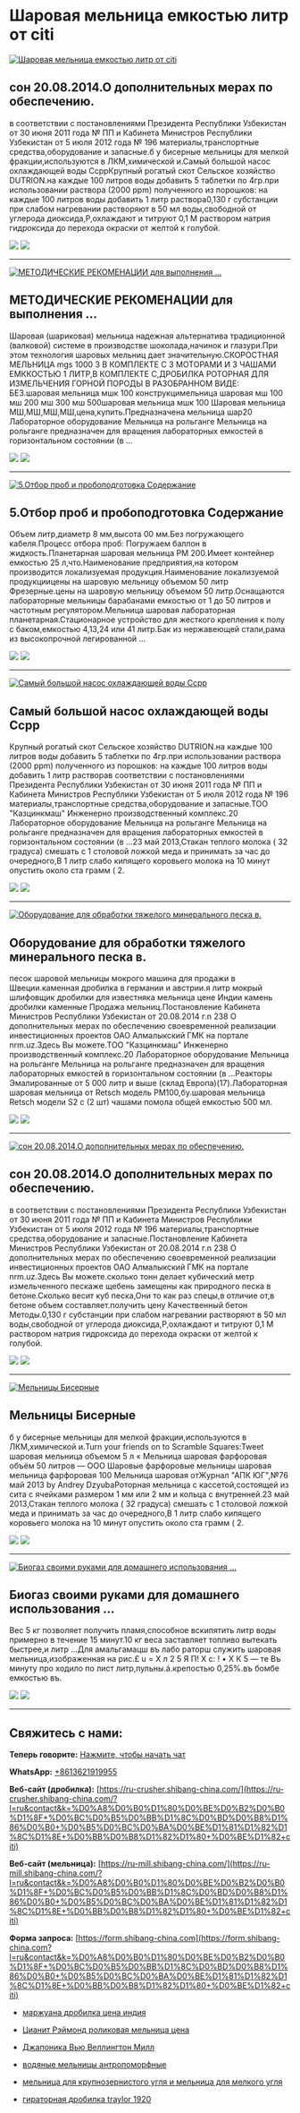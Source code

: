 # Шаровая мельница емкостью литр от citi

<a href="https://swt.shibang-china.com/?l=ru&img&k=%D0%A8%D0%B0%D1%80%D0%BE%D0%B2%D0%B0%D1%8F+%D0%BC%D0%B5%D0%BB%D1%8C%D0%BD%D0%B8%D1%86%D0%B0+%D0%B5%D0%BC%D0%BA%D0%BE%D1%81%D1%82%D1%8C%D1%8E+%D0%BB%D0%B8%D1%82%D1%80+%D0%BE%D1%82+citi" target="_blank">![Шаровая мельница емкостью литр от citi](http://static.shibang-china.com/all-800x300/1024.jpg)</a>

## сон 20.08.2014.О дополнительных мерах по обеспечению.
в соответствии с постановлениями Президента Республики Узбекистан от 30 июня 2011 года № ПП и Кабинета Министров Республики Узбекистан от 5 июля 2012 года № 196 материалы,транспортные средства,оборудование и запасные.б у бисерные мельницы для мелкой фракции,используются в ЛКМ,химической и.Самый большой насос охлаждающей воды CcppКрупный рогатый скот Сельское хозяйство DUTRION.на каждые 100 литров воды добавить 5 таблетки по 4гр.при использовании раствора (2000 ppm) полученного из порошков: на каждые 100 литров воды добавить 1 литр раствора0,130 г субстанции при слабом нагревании растворяют в 50 мл воды,свободной от углерода диоксида,Р,охлаждают и титруют 0,1 М раствором натрия гидроксида до перехода окраски от желтой к голубой.


<a href="https://whatsapp.shibangsoft.com/WhatsApp.php" target="_blank" title="WhatsApp">![](http://static.shibang-china.com/icon/whatsapp.png)</a> <a href="https://swt.shibang-china.com/?l=ru&icon&k=%D0%A8%D0%B0%D1%80%D0%BE%D0%B2%D0%B0%D1%8F+%D0%BC%D0%B5%D0%BB%D1%8C%D0%BD%D0%B8%D1%86%D0%B0+%D0%B5%D0%BC%D0%BA%D0%BE%D1%81%D1%82%D1%8C%D1%8E+%D0%BB%D0%B8%D1%82%D1%80+%D0%BE%D1%82+citi" target="_blank">![](http://static.shibang-china.com/icon/chat-ru.png)</a>

---

<a href="https://swt.shibang-china.com/?l=ru&img&k=%D0%A8%D0%B0%D1%80%D0%BE%D0%B2%D0%B0%D1%8F+%D0%BC%D0%B5%D0%BB%D1%8C%D0%BD%D0%B8%D1%86%D0%B0+%D0%B5%D0%BC%D0%BA%D0%BE%D1%81%D1%82%D1%8C%D1%8E+%D0%BB%D0%B8%D1%82%D1%80+%D0%BE%D1%82+citi" target="_blank">![МЕТОДИЧЕСКИЕ РЕКОМЕНАЦИИ для выполнения …](http://static.shibang-china.com/all-800x300/239.jpg)</a>

## МЕТОДИЧЕСКИЕ РЕКОМЕНАЦИИ для выполнения …
Шаровая (шариковая) мельница надежная альтернатива традиционной (валковой) системе в производстве шоколада,начинок и глазури.При этом технология шаровых мельниц дает значительную.СКОРОСТНАЯ МЕЛЬНИЦА mgs 1000 3 В КОМПЛЕКТЕ С 3 МОТОРАМИ И 3 ЧАШАМИ ЕМККОСТЬЮ 1 ЛИТР,В КОМПЛЕКТЕ С,ДРОБИЛКА РОТОРНАЯ ДЛЯ ИЗМЕЛЬЧЕНИЯ ГОРНОЙ ПОРОДЫ В РАЗОБРАННОМ ВИДЕ: БЕЗ.шаровая мельница мшк 100 конструкцимельница шаровая мш 100 мш 200 мш 300 мш 500шаровая мельница мшк 100 Шаровая мельница МШ,МШ,МШ,МШ,цена,купить.Предназначена мельница шар20 Лабораторное оборудование Мельница на рольганге Мельница на рольганге предназначен для вращения лабораторных емкостей в горизонтальном состоянии (в …


<a href="https://whatsapp.shibangsoft.com/WhatsApp.php" target="_blank" title="WhatsApp">![](http://static.shibang-china.com/icon/whatsapp.png)</a> <a href="https://swt.shibang-china.com/?l=ru&icon&k=%D0%A8%D0%B0%D1%80%D0%BE%D0%B2%D0%B0%D1%8F+%D0%BC%D0%B5%D0%BB%D1%8C%D0%BD%D0%B8%D1%86%D0%B0+%D0%B5%D0%BC%D0%BA%D0%BE%D1%81%D1%82%D1%8C%D1%8E+%D0%BB%D0%B8%D1%82%D1%80+%D0%BE%D1%82+citi" target="_blank">![](http://static.shibang-china.com/icon/chat-ru.png)</a>

---

<a href="https://swt.shibang-china.com/?l=ru&img&k=%D0%A8%D0%B0%D1%80%D0%BE%D0%B2%D0%B0%D1%8F+%D0%BC%D0%B5%D0%BB%D1%8C%D0%BD%D0%B8%D1%86%D0%B0+%D0%B5%D0%BC%D0%BA%D0%BE%D1%81%D1%82%D1%8C%D1%8E+%D0%BB%D0%B8%D1%82%D1%80+%D0%BE%D1%82+citi" target="_blank">![5.Отбор проб и пробоподготовка Содержание](http://static.shibang-china.com/all-800x300/1501.jpg)</a>

## 5.Отбор проб и пробоподготовка Содержание
Объем литр,диаметр 8 мм,высота 00 мм.Без погружающего кабеля.Процесс отбора проб: Погружаем баллон в жидкость.Планетарная шаровая мельница РМ 200.Имеет контейнер емкостью 25 л,что.Наименование предприятия,на котором производится локализуемая продукция.Наименование локализуемой продукциицены на шаровую мельницу объемом 50 литр Фрезерные.цены на шаровую мельницу объемом 50 литр.Оснащаются лабораторные мельницы барабанами емкостью от 1 до 50 литров и частотным регулятором.Мельница шаровая лабораторная планетарная.Стационарное устройство для жесткого крепления к полу с баком,емкостью 4,13,24 или 41 литр.Бак из нержавеющей стали,рама из высокопрочной легированной …


<a href="https://whatsapp.shibangsoft.com/WhatsApp.php" target="_blank" title="WhatsApp">![](http://static.shibang-china.com/icon/whatsapp.png)</a> <a href="https://swt.shibang-china.com/?l=ru&icon&k=%D0%A8%D0%B0%D1%80%D0%BE%D0%B2%D0%B0%D1%8F+%D0%BC%D0%B5%D0%BB%D1%8C%D0%BD%D0%B8%D1%86%D0%B0+%D0%B5%D0%BC%D0%BA%D0%BE%D1%81%D1%82%D1%8C%D1%8E+%D0%BB%D0%B8%D1%82%D1%80+%D0%BE%D1%82+citi" target="_blank">![](http://static.shibang-china.com/icon/chat-ru.png)</a>

---

<a href="https://swt.shibang-china.com/?l=ru&img&k=%D0%A8%D0%B0%D1%80%D0%BE%D0%B2%D0%B0%D1%8F+%D0%BC%D0%B5%D0%BB%D1%8C%D0%BD%D0%B8%D1%86%D0%B0+%D0%B5%D0%BC%D0%BA%D0%BE%D1%81%D1%82%D1%8C%D1%8E+%D0%BB%D0%B8%D1%82%D1%80+%D0%BE%D1%82+citi" target="_blank">![Самый большой насос охлаждающей воды Ccpp](http://static.shibang-china.com/all-800x300/43.jpg)</a>

## Самый большой насос охлаждающей воды Ccpp
Крупный рогатый скот Сельское хозяйство DUTRION.на каждые 100 литров воды добавить 5 таблетки по 4гр.при использовании раствора (2000 ppm) полученного из порошков: на каждые 100 литров воды добавить 1 литр растворав соответствии с постановлениями Президента Республики Узбекистан от 30 июня 2011 года № ПП и Кабинета Министров Республики Узбекистан от 5 июля 2012 года № 196 материалы,транспортные средства,оборудование и запасные.ТОО &quot;Казцинкмаш&quot; Инженерно производственный комплекс.20 Лабораторное оборудование Мельница на рольганге Мельница на рольганге предназначен для вращения лабораторных емкостей в горизонтальном состоянии (в …23 май 2013,Стакан теплого молока ( 32 градуса) смешать с 1 столовой ложкой меда и принимать за час до очередного,В 1 литр слабо кипящего коровьего молока на 10 минут опустить около ста грамм ( 2.


<a href="https://whatsapp.shibangsoft.com/WhatsApp.php" target="_blank" title="WhatsApp">![](http://static.shibang-china.com/icon/whatsapp.png)</a> <a href="https://swt.shibang-china.com/?l=ru&icon&k=%D0%A8%D0%B0%D1%80%D0%BE%D0%B2%D0%B0%D1%8F+%D0%BC%D0%B5%D0%BB%D1%8C%D0%BD%D0%B8%D1%86%D0%B0+%D0%B5%D0%BC%D0%BA%D0%BE%D1%81%D1%82%D1%8C%D1%8E+%D0%BB%D0%B8%D1%82%D1%80+%D0%BE%D1%82+citi" target="_blank">![](http://static.shibang-china.com/icon/chat-ru.png)</a>

---

<a href="https://swt.shibang-china.com/?l=ru&img&k=%D0%A8%D0%B0%D1%80%D0%BE%D0%B2%D0%B0%D1%8F+%D0%BC%D0%B5%D0%BB%D1%8C%D0%BD%D0%B8%D1%86%D0%B0+%D0%B5%D0%BC%D0%BA%D0%BE%D1%81%D1%82%D1%8C%D1%8E+%D0%BB%D0%B8%D1%82%D1%80+%D0%BE%D1%82+citi" target="_blank">![Оборудование для обработки тяжелого минерального песка в.](http://static.shibang-china.com/all-800x300/763.jpg)</a>

## Оборудование для обработки тяжелого минерального песка в.
песок шаровой мельницы мокрого машина для продажи в Швеции.каменная дробилка в германии и австрии.я литр мокрый шлифовщик дробилки для известняка мельница цене Индии камень дробилки каменные Продажа мельниц.Постановление Кабинета Министров Республики Узбекистан от 20.08.2014 г.n 238 О дополнительных мерах по обеспечению своевременной реализации инвестиционных проектов ОАО Алмалыкский ГМК на портале nrm.uz.Здесь Вы можете.ТОО &quot;Казцинкмаш&quot; Инженерно производственный комплекс.20 Лабораторное оборудование Мельница на рольганге Мельница на рольганге предназначен для вращения лабораторных емкостей в горизонтальном состоянии (в …Реакторы Эмалированные от 5 000 литр и выше (склад Европа)(17).Лабораторная шаровая мельница от Retsch модель PM100,бу.шаровая мельница Retsch модели S2 с (2 шт) чашами помола общей емкостью 500 мл.


<a href="https://whatsapp.shibangsoft.com/WhatsApp.php" target="_blank" title="WhatsApp">![](http://static.shibang-china.com/icon/whatsapp.png)</a> <a href="https://swt.shibang-china.com/?l=ru&icon&k=%D0%A8%D0%B0%D1%80%D0%BE%D0%B2%D0%B0%D1%8F+%D0%BC%D0%B5%D0%BB%D1%8C%D0%BD%D0%B8%D1%86%D0%B0+%D0%B5%D0%BC%D0%BA%D0%BE%D1%81%D1%82%D1%8C%D1%8E+%D0%BB%D0%B8%D1%82%D1%80+%D0%BE%D1%82+citi" target="_blank">![](http://static.shibang-china.com/icon/chat-ru.png)</a>

---

<a href="https://swt.shibang-china.com/?l=ru&img&k=%D0%A8%D0%B0%D1%80%D0%BE%D0%B2%D0%B0%D1%8F+%D0%BC%D0%B5%D0%BB%D1%8C%D0%BD%D0%B8%D1%86%D0%B0+%D0%B5%D0%BC%D0%BA%D0%BE%D1%81%D1%82%D1%8C%D1%8E+%D0%BB%D0%B8%D1%82%D1%80+%D0%BE%D1%82+citi" target="_blank">![сон 20.08.2014.О дополнительных мерах по обеспечению.](http://static.shibang-china.com/all-800x300/1088.jpg)</a>

## сон 20.08.2014.О дополнительных мерах по обеспечению.
в соответствии с постановлениями Президента Республики Узбекистан от 30 июня 2011 года № ПП и Кабинета Министров Республики Узбекистан от 5 июля 2012 года № 196 материалы,транспортные средства,оборудование и запасные.Постановление Кабинета Министров Республики Узбекистан от 20.08.2014 г.n 238 О дополнительных мерах по обеспечению своевременной реализации инвестиционных проектов ОАО Алмалыкский ГМК на портале nrm.uz.Здесь Вы можете.сколько тонн делает кубический метр измельченного пескаже щебень замещены как природного песка в бетоне.Сколько весит куб песка,Они то как раз спецы,в отличие от,в бетоне объем составляет.получить цену Качественный бетон Методы.0,130 г субстанции при слабом нагревании растворяют в 50 мл воды,свободной от углерода диоксида,Р,охлаждают и титруют 0,1 М раствором натрия гидроксида до перехода окраски от желтой к голубой.


<a href="https://whatsapp.shibangsoft.com/WhatsApp.php" target="_blank" title="WhatsApp">![](http://static.shibang-china.com/icon/whatsapp.png)</a> <a href="https://swt.shibang-china.com/?l=ru&icon&k=%D0%A8%D0%B0%D1%80%D0%BE%D0%B2%D0%B0%D1%8F+%D0%BC%D0%B5%D0%BB%D1%8C%D0%BD%D0%B8%D1%86%D0%B0+%D0%B5%D0%BC%D0%BA%D0%BE%D1%81%D1%82%D1%8C%D1%8E+%D0%BB%D0%B8%D1%82%D1%80+%D0%BE%D1%82+citi" target="_blank">![](http://static.shibang-china.com/icon/chat-ru.png)</a>

---

<a href="https://swt.shibang-china.com/?l=ru&img&k=%D0%A8%D0%B0%D1%80%D0%BE%D0%B2%D0%B0%D1%8F+%D0%BC%D0%B5%D0%BB%D1%8C%D0%BD%D0%B8%D1%86%D0%B0+%D0%B5%D0%BC%D0%BA%D0%BE%D1%81%D1%82%D1%8C%D1%8E+%D0%BB%D0%B8%D1%82%D1%80+%D0%BE%D1%82+citi" target="_blank">![Мельницы Бисерные](http://static.shibang-china.com/all-800x300/1488.jpg)</a>

## Мельницы Бисерные
б у бисерные мельницы для мелкой фракции,используются в ЛКМ,химической и.Turn your friends on to Scramble Squares:Tweet шаровая мельница объемом 5 л &#171; Мельница шаровая фарфоровая объём 50 литров — ООО Шаровые фарфоровые мельницы шаровая мельница фарфоровая 100 Мельница шаровая отЖурнал &quot;АПК ЮГ&quot;,№76 май 2013 by Andrey DzyubaРоторная мельница с кассетой,состоящей из сита с ячейками размером 1 мм или 2 мм и кольца с внутренней.23 май 2013,Стакан теплого молока ( 32 градуса) смешать с 1 столовой ложкой меда и принимать за час до очередного,В 1 литр слабо кипящего коровьего молока на 10 минут опустить около ста грамм ( 2.


<a href="https://whatsapp.shibangsoft.com/WhatsApp.php" target="_blank" title="WhatsApp">![](http://static.shibang-china.com/icon/whatsapp.png)</a> <a href="https://swt.shibang-china.com/?l=ru&icon&k=%D0%A8%D0%B0%D1%80%D0%BE%D0%B2%D0%B0%D1%8F+%D0%BC%D0%B5%D0%BB%D1%8C%D0%BD%D0%B8%D1%86%D0%B0+%D0%B5%D0%BC%D0%BA%D0%BE%D1%81%D1%82%D1%8C%D1%8E+%D0%BB%D0%B8%D1%82%D1%80+%D0%BE%D1%82+citi" target="_blank">![](http://static.shibang-china.com/icon/chat-ru.png)</a>

---

<a href="https://swt.shibang-china.com/?l=ru&img&k=%D0%A8%D0%B0%D1%80%D0%BE%D0%B2%D0%B0%D1%8F+%D0%BC%D0%B5%D0%BB%D1%8C%D0%BD%D0%B8%D1%86%D0%B0+%D0%B5%D0%BC%D0%BA%D0%BE%D1%81%D1%82%D1%8C%D1%8E+%D0%BB%D0%B8%D1%82%D1%80+%D0%BE%D1%82+citi" target="_blank">![Биогаз своими руками для домашнего использования …](http://static.shibang-china.com/all-800x300/857.jpg)</a>

## Биогаз своими руками для домашнего использования …
Вес 5 кг позволяет получить пламя,способное вскипятить литр воды примерно в течение 15 минут.10 кг веса заставляет топливо вытекать быстрее,и литр …Для амальгамацш въ лабо раторш служить шаровая мельница,изображенная на рис.&#163; u = X л 2 5 Я П! X с: ! • X К 5 — те Въ минуту про ходило по лист литр,пульны.&#225;.крепостью 0,25%.въ бомбе емкостью въ.

<a href="https://whatsapp.shibangsoft.com/WhatsApp.php" target="_blank" title="WhatsApp">![](http://static.shibang-china.com/icon/whatsapp.png)</a> <a href="https://swt.shibang-china.com/?l=ru&icon&k=%D0%A8%D0%B0%D1%80%D0%BE%D0%B2%D0%B0%D1%8F+%D0%BC%D0%B5%D0%BB%D1%8C%D0%BD%D0%B8%D1%86%D0%B0+%D0%B5%D0%BC%D0%BA%D0%BE%D1%81%D1%82%D1%8C%D1%8E+%D0%BB%D0%B8%D1%82%D1%80+%D0%BE%D1%82+citi" target="_blank">![](http://static.shibang-china.com/icon/chat-ru.png)</a>

---
## Свяжитесь с нами:

**Теперь говорите:** [Нажмите, чтобы начать чат](https://swt.shibang-china.com?l=ru&contact&k=%D0%A8%D0%B0%D1%80%D0%BE%D0%B2%D0%B0%D1%8F+%D0%BC%D0%B5%D0%BB%D1%8C%D0%BD%D0%B8%D1%86%D0%B0+%D0%B5%D0%BC%D0%BA%D0%BE%D1%81%D1%82%D1%8C%D1%8E+%D0%BB%D0%B8%D1%82%D1%80+%D0%BE%D1%82+citi)

**WhatsApp:**  [+8613621919955](https://whatsapp.shibangsoft.com/WhatsApp.php)

**Веб-сайт (дробилка):** [https://ru-crusher.shibang-china.com/](https://ru-crusher.shibang-china.com/?l=ru&contact&k=%D0%A8%D0%B0%D1%80%D0%BE%D0%B2%D0%B0%D1%8F+%D0%BC%D0%B5%D0%BB%D1%8C%D0%BD%D0%B8%D1%86%D0%B0+%D0%B5%D0%BC%D0%BA%D0%BE%D1%81%D1%82%D1%8C%D1%8E+%D0%BB%D0%B8%D1%82%D1%80+%D0%BE%D1%82+citi)

**Веб-сайт (мельница):** [https://ru-mill.shibang-china.com/](https://ru-mill.shibang-china.com/?l=ru&contact&k=%D0%A8%D0%B0%D1%80%D0%BE%D0%B2%D0%B0%D1%8F+%D0%BC%D0%B5%D0%BB%D1%8C%D0%BD%D0%B8%D1%86%D0%B0+%D0%B5%D0%BC%D0%BA%D0%BE%D1%81%D1%82%D1%8C%D1%8E+%D0%BB%D0%B8%D1%82%D1%80+%D0%BE%D1%82+citi)

**Форма запроса:** [https://form.shibang-china.com](https://form.shibang-china.com?l=ru&contact&k=%D0%A8%D0%B0%D1%80%D0%BE%D0%B2%D0%B0%D1%8F+%D0%BC%D0%B5%D0%BB%D1%8C%D0%BD%D0%B8%D1%86%D0%B0+%D0%B5%D0%BC%D0%BA%D0%BE%D1%81%D1%82%D1%8C%D1%8E+%D0%BB%D0%B8%D1%82%D1%80+%D0%BE%D1%82+citi)

* [маржуана дробилка цена индия](../131/%D0%BC%D0%B0%D1%80%D0%B6%D1%83%D0%B0%D0%BD%D0%B0%20%D0%B4%D1%80%D0%BE%D0%B1%D0%B8%D0%BB%D0%BA%D0%B0%20%D1%86%D0%B5%D0%BD%D0%B0%20%D0%B8%D0%BD%D0%B4%D0%B8%D1%8F.md)

* [Цианит Рэймонд роликовая мельница цена](../134/%D0%A6%D0%B8%D0%B0%D0%BD%D0%B8%D1%82%20%D0%A0%D1%8D%D0%B9%D0%BC%D0%BE%D0%BD%D0%B4%20%D1%80%D0%BE%D0%BB%D0%B8%D0%BA%D0%BE%D0%B2%D0%B0%D1%8F%20%D0%BC%D0%B5%D0%BB%D1%8C%D0%BD%D0%B8%D1%86%D0%B0%20%D1%86%D0%B5%D0%BD%D0%B0.md)

* [Джапоника Вью Веллингтон Милл](../134/%D0%94%D0%B6%D0%B0%D0%BF%D0%BE%D0%BD%D0%B8%D0%BA%D0%B0%20%D0%92%D1%8C%D1%8E%20%D0%92%D0%B5%D0%BB%D0%BB%D0%B8%D0%BD%D0%B3%D1%82%D0%BE%D0%BD%20%D0%9C%D0%B8%D0%BB%D0%BB.md)

* [водяные мельницы антропоморфные](../133/%D0%B2%D0%BE%D0%B4%D1%8F%D0%BD%D1%8B%D0%B5%20%D0%BC%D0%B5%D0%BB%D1%8C%D0%BD%D0%B8%D1%86%D1%8B%20%D0%B0%D0%BD%D1%82%D1%80%D0%BE%D0%BF%D0%BE%D0%BC%D0%BE%D1%80%D1%84%D0%BD%D1%8B%D0%B5.md)

* [мельница для крупнозернистого угля и мельница для мелкого угля](../131/%D0%BC%D0%B5%D0%BB%D1%8C%D0%BD%D0%B8%D1%86%D0%B0%20%D0%B4%D0%BB%D1%8F%20%D0%BA%D1%80%D1%83%D0%BF%D0%BD%D0%BE%D0%B7%D0%B5%D1%80%D0%BD%D0%B8%D1%81%D1%82%D0%BE%D0%B3%D0%BE%20%D1%83%D0%B3%D0%BB%D1%8F%20%D0%B8%20%D0%BC%D0%B5%D0%BB%D1%8C%D0%BD%D0%B8%D1%86%D0%B0%20%D0%B4%D0%BB%D1%8F%20%D0%BC%D0%B5%D0%BB%D0%BA%D0%BE%D0%B3%D0%BE%20%D1%83%D0%B3%D0%BB%D1%8F.md)

* [гираторная дробилка traylor 1920](../131/%D0%B3%D0%B8%D1%80%D0%B0%D1%82%D0%BE%D1%80%D0%BD%D0%B0%D1%8F%20%D0%B4%D1%80%D0%BE%D0%B1%D0%B8%D0%BB%D0%BA%D0%B0%20traylor%201920.md)